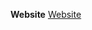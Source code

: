 **Website** [Website]([https://github.com/glitchdotcom/website-to-compute/](https://script.google.com/macros/s/AKfycbyyoEMYAs6-_xUxVCqMPRsjsVah2PHRg1eti4WRa4xb8MVBxbvmovp7OdCbv-kaXjBD/exec))
